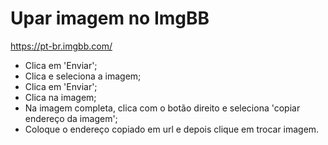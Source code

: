 # Upar imagem no ImgBB

https://pt-br.imgbb.com/

- Clica em 'Enviar';
- Clica e seleciona a imagem;
- Clica em 'Enviar';
- Clica na imagem;
- Na imagem completa, clica com o botão direito e seleciona 'copiar endereço da imagem';
- Coloque o endereço copiado em url e depois clique em trocar imagem.